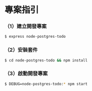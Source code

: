 # 專案指引

### （1）建立開發專案
```bash
$ express node-postgres-todo
```

### （2）安裝套件
```bash
$ cd node-postgres-todo && npm install
```

### （3）啟動開發專案
```bash
$ DEBUG=node-postgres-todo:* npm start
```
